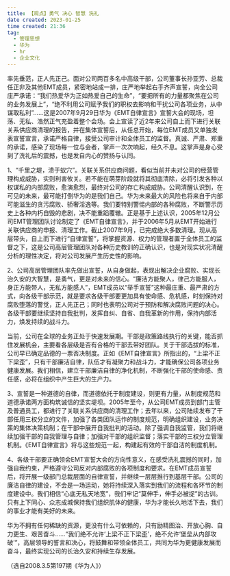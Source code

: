 ```yaml
---
title: 【观点】勇气 决心 智慧 洗礼 
date created: 2023-01-25
time created: 21:36
tag: 
  - 管理思想 
  - 华为 
  - hr 
  - 企业文化
---
```


率先垂范，正人先正己。面对公司两百多名中高级干部，公司董事长孙亚芳、总裁任正非及其他EMT成员，紧密地站成一排，庄严地举起右手齐声宣誓，向全公司庄严承诺：“我们热爱华为正如热爱自己的生命”，“要把所有的力量都聚焦在公司的业务发展上”，“绝不利用公司赋予我们的职权去影响和干扰公司各项业务，从中谋取私利”……这是2007年9月29日华为《EMT自律宣言》宣誓大会的现场，坦荡、无私、浩然正气充盈着整个会场。会上宣读了近2年来公司自上而下进行关联关系供应商清理的报告，并在集体宣誓后，从任总开始，每位EMT成员又单独发表宣誓宣言，承诺严格自律，接受公司审计和全体员工的监督。真诚、严肃、郑重的承诺，感染了现场每一位与会者，掌声一次次响起，经久不息。这掌声是身心受到了洗礼后的震撼，也是发自内心的赞扬与认同。

1、“千里之堤，溃于蚁穴”。关联关系供应商问题，看似当前并未对公司的经营管理构成威胁，实则利害攸关。若不能在萌芽阶段就将其彻底清除，必将引发各种以权谋私的内部腐败，愈演愈烈，最终对公司的存亡构成威胁。公司清醒认识到，在可见的未来，最可能打倒华为的是我们自己。华为未来最大的风险也将来自于内部可能滋生的贪污腐败、骄奢淫逸等。我们要特别警惕内部的各种腐败，不断警示历史上各种内朽自毁的悲剧，决不能重蹈覆辙。正是基于上述认识，2005年12月公司EMT管理团队讨论制定了《EMT自律宣言》，并于2006年5月从EMT开始进行关联供应商的申报、清理工作。截止2007年9月，已完成绝大多数清理。现从高层带头，自上而下进行“自律宣誓”，将掌握资源、权力的管理者置于全体员工的监督之下，这是公司高层管理团队对各种历史教训的正确认识，也是对现实状况清醒分析的理性决定，将对公司发展产生历史性的影响。

2、公司高层管理团队率先做出宣誓，从自身做起，表现出解决企业腐败、实现长治久安的大智慧，是勇气，更是对未来的信心。“廉洁方能聚人，律己方能服人，身正方能带人，无私方能感人”，EMT成员以“举手宣誓”这种最庄重、最严肃的方式，向各级干部示范，就是要求各级干部要更加具有使命感、危机感，时刻保持对腐败堕落的警觉，正人先正己；同时也表明公司对于预防和解决腐败问题的决心。各级干部要继续坚持自我批判，发挥自纠、自省、自我革新的作用，保持内部活力，焕发持续的战斗力。

当前，公司在全球的业务正处于快速发展期。干部是政策路线执行的关键，能否抓住发展机会，主要看各层级是否有合格的干部去带好团队。关于干部选拔的标准，公司早已确定品德的一票否决制度。正如《EMT自律宣言》所指出的，“上梁不正下梁歪”，只有干部廉洁自律，队伍才有凝聚力和战斗力，才能确保公司各项业务健康发展。我们相信，建立干部廉洁自律的净化机制，不断强化干部的使命感、责任感，必将在组织中产生巨大的生产力。

3、宣誓是一种道德的自律，而道德依托于制度建设，则更有力量，从制度规范和道德承诺两方面构筑诚信的坚实堤坝。2005年至今，从公司EMT成员到部门主管及普通员工，都进行了关联关系供应商的清理工作；去年以来，公司陆续发布了干部任用三权分立的文件，加强了各类团队运作的制度规范，明确组织建设，业务决策的集体决策机制；在干部中展开自我批判的活动。除了强调自我监管，我们将继续加强干部的自我管理与自律；加强对干部的组织监督；落实干部的三权分立管理机制。《EMT自律宣言》将与这些规范一起，构建起有效的干部自洁的制度机制。

4、各级干部要正确领会EMT宣誓大会的方向性意义，在感受洗礼震撼的同时，加强自我约束，严格遵守公司反对内部腐败的各项制度和要求。在EMT成员宣誓后，将开展一级部门总裁层面的自律宣誓，并继续一层层推行到基层干部。公司的廉洁自律的建设，不会是一场运动，她将持续深入落实到我们的流程和各环节的制度建设中。我们相信“心底无私天地宽”，我们牢记“莫伸手，伸手必被捉”的古训。只有上下同心、众志成城保持我们组织肌体的健康，华为才能长久地活下去，我们的事业才能有美好的未来。

华为不拥有任何稀缺的资源，更没有什么可依赖的，只有励精图治、开放心胸、自力更生、艰苦奋斗……“我们绝不允许‘上梁不正下梁歪’，绝不允许‘堡垒从内部攻破’”，高层领导的誓言和决心，将鼓舞和带领全体员工，共同为华为更健康发展而奋斗，最终实现公司的长治久安和持续生存发展。

（选自2008.3.5第197期《华为人》）

